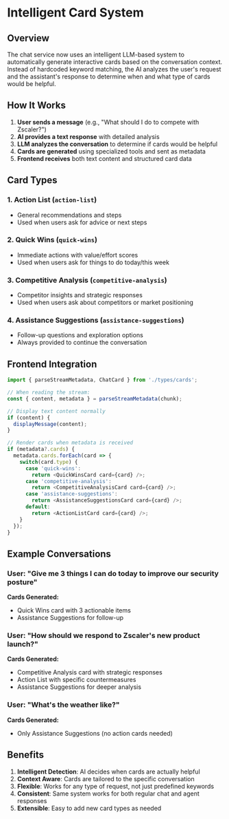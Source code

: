 # Intelligent Card System

## Overview

The chat service now uses an intelligent LLM-based system to automatically generate interactive cards based on the conversation context. Instead of hardcoded keyword matching, the AI analyzes the user's request and the assistant's response to determine when and what type of cards would be helpful.

## How It Works

1. **User sends a message** (e.g., "What should I do to compete with Zscaler?")
2. **AI provides a text response** with detailed analysis
3. **LLM analyzes the conversation** to determine if cards would be helpful
4. **Cards are generated** using specialized tools and sent as metadata
5. **Frontend receives** both text content and structured card data

## Card Types

### 1. Action List (`action-list`)
- General recommendations and steps
- Used when users ask for advice or next steps

### 2. Quick Wins (`quick-wins`)
- Immediate actions with value/effort scores
- Used when users ask for things to do today/this week

### 3. Competitive Analysis (`competitive-analysis`)
- Competitor insights and strategic responses
- Used when users ask about competitors or market positioning

### 4. Assistance Suggestions (`assistance-suggestions`)
- Follow-up questions and exploration options
- Always provided to continue the conversation

## Frontend Integration

```typescript
import { parseStreamMetadata, ChatCard } from './types/cards';

// When reading the stream:
const { content, metadata } = parseStreamMetadata(chunk);

// Display text content normally
if (content) {
  displayMessage(content);
}

// Render cards when metadata is received
if (metadata?.cards) {
  metadata.cards.forEach(card => {
    switch(card.type) {
      case 'quick-wins':
        return <QuickWinsCard card={card} />;
      case 'competitive-analysis':
        return <CompetitiveAnalysisCard card={card} />;
      case 'assistance-suggestions':
        return <AssistanceSuggestionsCard card={card} />;
      default:
        return <ActionListCard card={card} />;
    }
  });
}
```

## Example Conversations

### User: "Give me 3 things I can do today to improve our security posture"
**Cards Generated:**
- Quick Wins card with 3 actionable items
- Assistance Suggestions for follow-up

### User: "How should we respond to Zscaler's new product launch?"
**Cards Generated:**
- Competitive Analysis card with strategic responses
- Action List with specific countermeasures
- Assistance Suggestions for deeper analysis

### User: "What's the weather like?"
**Cards Generated:**
- Only Assistance Suggestions (no action cards needed)

## Benefits

1. **Intelligent Detection**: AI decides when cards are actually helpful
2. **Context Aware**: Cards are tailored to the specific conversation
3. **Flexible**: Works for any type of request, not just predefined keywords
4. **Consistent**: Same system works for both regular chat and agent responses
5. **Extensible**: Easy to add new card types as needed 